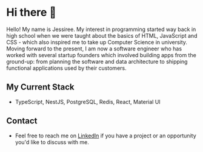 # Hi there 👋

<!--
**jessireedev/jessireedev** is a ✨ _special_ ✨ repository because its `README.md` (this file) appears on your GitHub profile.

Here are some ideas to get you started:

- 🔭 I’m currently working on ...
- 🌱 I’m currently learning ...
- 👯 I’m looking to collaborate on ...
- 🤔 I’m looking for help with ...
- 💬 Ask me about ...
- 📫 How to reach me: ...
- 😄 Pronouns: ...
- ⚡ Fun fact: ...
-->

Hello! My name is Jessiree. My interest in programming started way back in high school when we were taught about the basics of HTML, JavaScript and CSS - which also inspired me to take up Computer Science in university. Moving forward to the present, I am now a software engineer who has worked with several startup founders which involved building apps from the ground-up: from planning the software and data architecture to shipping functional applications used by their customers.

## My Current Stack

* TypeScript, NestJS, PostgreSQL, Redis, React, Material UI

## Contact
* Feel free to reach me on [LinkedIn](https://www.linkedin.com/in/jessireedev/) if you have a project or an opportunity you'd like to discuss with me.
